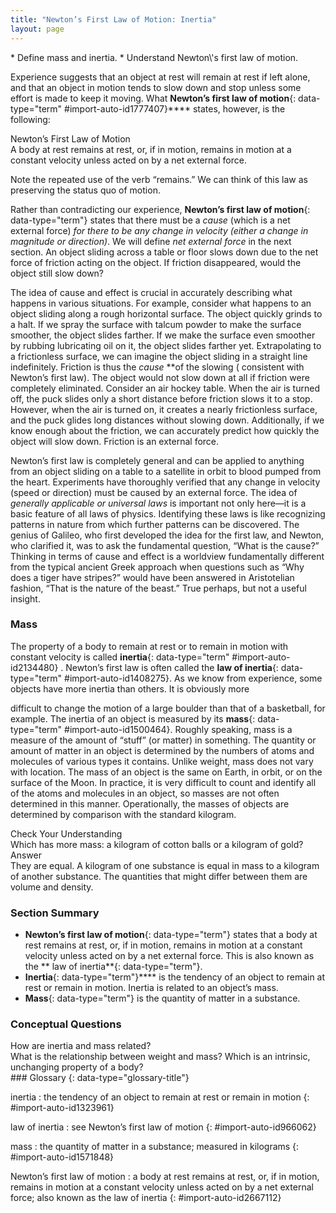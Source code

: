 ```yaml
---
title: "Newton’s First Law of Motion: Inertia"
layout: page
---
```



<div data-type="abstract" markdown="1">
* Define mass and inertia.
* Understand Newton\'s first law of motion.

</div>

Experience suggests that an object at rest will remain at rest if left alone,
and that an object in motion tends to slow down and stop unless some effort is
made to keep it moving. What **Newton’s first law of motion**{: data-type="term"
#import-auto-id1777407}**** states, however, is the following:

<div data-type="note" data-has-label="true" data-label="" markdown="1">
<div data-type="title">
Newton’s First Law of Motion
</div>
A body at rest remains at rest, or, if in motion, remains in motion at a constant velocity unless acted on by a net external force.

</div>

Note the repeated use of the verb “remains.” We can think of this law as
preserving the status quo of motion.

Rather than contradicting our experience, **Newton’s first law of motion**{:
data-type="term"} states that there must be a *cause* (which is a net external
force) *for there to be any change in velocity (either a change in magnitude or
direction)*. We will define *net external force* in the next section. An object
sliding across a table or floor slows down due to the net force of friction
acting on the object. If friction disappeared, would the object still slow down?

The idea of cause and effect is crucial in accurately describing what happens in
various situations. For example, consider what happens to an object sliding
along a rough horizontal surface. The object quickly grinds to a halt. If we
spray the surface with talcum powder to make the surface smoother, the object
slides farther. If we make the surface even smoother by rubbing lubricating oil
on it, the object slides farther yet. Extrapolating to a frictionless surface,
we can imagine the object sliding in a straight line indefinitely. Friction is
thus the *cause* **of the slowing (
consistent with Newton’s first law). The object would not slow down at all if
friction were completely eliminated. Consider an air hockey table. When the air
is turned off, the puck slides only a short distance before friction slows it to
a stop. However, when the air is turned on, it creates a nearly frictionless
surface, and the puck glides long distances without slowing down. Additionally,
if we know enough about the friction, we can accurately predict how quickly the
object will slow down. Friction is an external force.

Newton’s first law is completely general and can be applied to anything from an
object sliding on a table to a satellite in orbit to blood pumped from the
heart. Experiments have thoroughly verified that any change in velocity (speed
or direction) must be caused by an external force. The idea of *generally
applicable or universal laws* is important not only here—it is a basic feature
of all laws of physics. Identifying these laws is like recognizing patterns in
nature from which further patterns can be discovered. The genius of Galileo, who
first developed the idea for the first law, and Newton, who clarified it, was to
ask the fundamental question, “What is the cause?” Thinking in terms of cause
and effect is a worldview fundamentally different from the typical ancient Greek
approach when questions such as “Why does a tiger have stripes?” would have been
answered in Aristotelian fashion, “That is the nature of the beast.” True
perhaps, but not a useful insight.

### Mass

The property of a body to remain at rest or to remain in motion with constant
velocity is called **inertia**{: data-type="term" #import-auto-id2134480} .
Newton’s first law is often called the **law of inertia**{: data-type="term"
#import-auto-id1408275}. As we know from experience, some objects have more
inertia than others. It is obviously more

difficult to change the motion of a large boulder than that of a basketball, for
example. The inertia of an object is measured by its **mass**{: data-type="term"
#import-auto-id1500464}. Roughly speaking, mass is a measure of the amount of
“stuff” (or matter) in something. The quantity or amount of matter in an object
is determined by the numbers of atoms and molecules of various types it
contains. Unlike weight, mass does not vary with location. The mass of an object
is the same on Earth, in orbit, or on the surface of the Moon. In practice, it
is very difficult to count and identify all of the atoms and molecules in an
object, so masses are not often determined in this manner. Operationally, the
masses of objects are determined by comparison with the standard kilogram.

<div data-type="exercise" data-element-type="check-understanding" data-label="">
<div data-type="title">
Check Your Understanding
</div>
<div data-type="problem" markdown="1">
Which has more mass: a kilogram of cotton balls or a kilogram of gold?

</div>
<div data-type="solution" markdown="1">
<div data-type="title">
Answer
</div>
They are equal. A kilogram of one substance is equal in mass to a kilogram of another substance. The quantities that might differ between them are volume and density.

</div>
</div>

### Section Summary

* **Newton’s first law of motion**{: data-type="term"} states that a body at
  rest remains at rest, or, if in motion, remains in motion at a constant
  velocity unless acted on by a net external force. This is also known as the **
  law of inertia**{: data-type="term"}.
* **Inertia**{: data-type="term"}**** is the tendency of an object to remain at
  rest or remain in motion. Inertia is related to an object’s mass.
* **Mass**{: data-type="term"} is the quantity of matter in a substance.

### Conceptual Questions

<div data-type="exercise" data-element-type="conceptual-questions">
<div data-type="problem" markdown="1">
How are inertia and mass related?

</div>
</div>

<div data-type="exercise" data-element-type="conceptual-questions">
<div data-type="problem" markdown="1">
What is the relationship between weight and mass? Which is an intrinsic, unchanging property of a body?

</div>
</div>

<div data-type="glossary" markdown="1">
### Glossary
{: data-type="glossary-title"}

inertia
: the tendency of an object to remain at rest or remain in motion 
{: #import-auto-id1323961}

law of inertia
: see Newton’s first law of motion
{: #import-auto-id966062}

mass
: the quantity of matter in a substance; measured in kilograms 
{: #import-auto-id1571848}

Newton’s first law of motion
: a body at rest remains at rest, or, if in motion, remains in motion at a
constant velocity unless acted on by a net external force; also known as the law
of inertia
{: #import-auto-id2667112}

</div>

